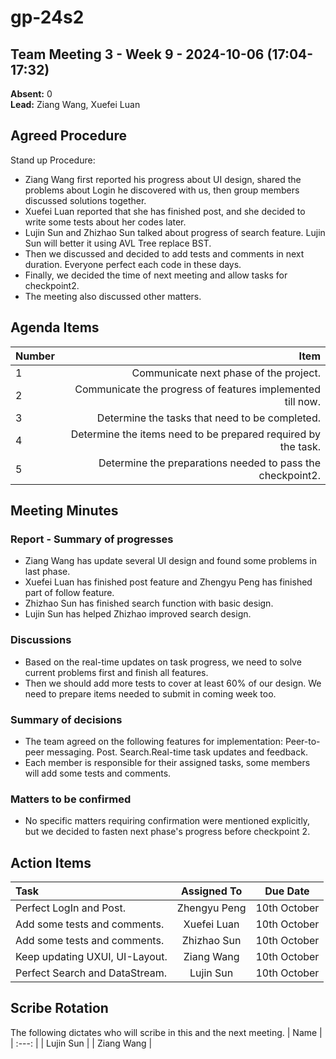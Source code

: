 # gp-24s2

## Team Meeting 3 - Week 9 - 2024-10-06 (17:04-17:32)
**Absent:** 0
<br>
**Lead:** Ziang Wang, Xuefei Luan

## Agreed Procedure
Stand up Procedure: 
- Ziang Wang first reported his progress about UI design, shared the problems about Login he discovered with us, then group members discussed solutions together.
- Xuefei Luan reported that she has finished post, and she decided to write some tests about her codes later.
- Lujin Sun and Zhizhao Sun talked about progress of search feature. Lujin Sun will better it using AVL Tree replace BST.
- Then we discussed and decided to add tests and comments in next duration. Everyone perfect each code in these days.
- Finally, we decided the time of next meeting and allow tasks for checkpoint2.
- The meeting also discussed other matters.


## Agenda Items
| Number |                            Item                               |
|:-------|--------------------------------------------------------------:|
| 1      |Communicate next phase of the project.                         |
| 2      |Communicate the progress of features implemented till now.     |
| 3      |Determine the tasks that need to be completed.                 |
| 4      |Determine the items need to be prepared required by the task.  |
| 5      |Determine the preparations needed to pass the checkpoint2.    |

## Meeting Minutes

### Report - Summary of progresses
- Ziang Wang has update several UI design and found some problems in last phase.
- Xuefei Luan has finished post feature and Zhengyu Peng has finished part of follow feature.
- Zhizhao Sun has finished search function with basic design.
- Lujin Sun has helped Zhizhao improved search design.

### Discussions
- Based on the real-time updates on task progress, we need to solve current problems first and finish all features.
- Then we should add more tests to cover at least 60% of our design. We need to prepare items needed to submit in coming week too.

### Summary of decisions
- The team agreed on the following features for implementation: Peer-to-peer messaging. Post. Search.Real-time task updates and feedback.
- Each member is responsible for their assigned tasks, some members will add some tests and comments.

### Matters to be confirmed
- No specific matters requiring confirmation were mentioned explicitly, but we decided to fasten next phase's progress before checkpoint 2.


## Action Items
| Task                           | Assigned To  |   Due Date   |
|:-------------------------------|:------------:|:------------:|
| Perfect LogIn and Post.        | Zhengyu Peng | 10th October |
| Add some tests and comments.   | Xuefei Luan  | 10th October |
| Add some tests and comments.   | Zhizhao Sun  | 10th October |
| Keep updating UXUI, UI-Layout. |  Ziang Wang  | 10th October |
| Perfect Search and DataStream. |  Lujin Sun   | 10th October |



## Scribe Rotation
The following dictates who will scribe in this and the next meeting.
| Name |
| :---: |
| Lujin Sun  |
| Ziang Wang |